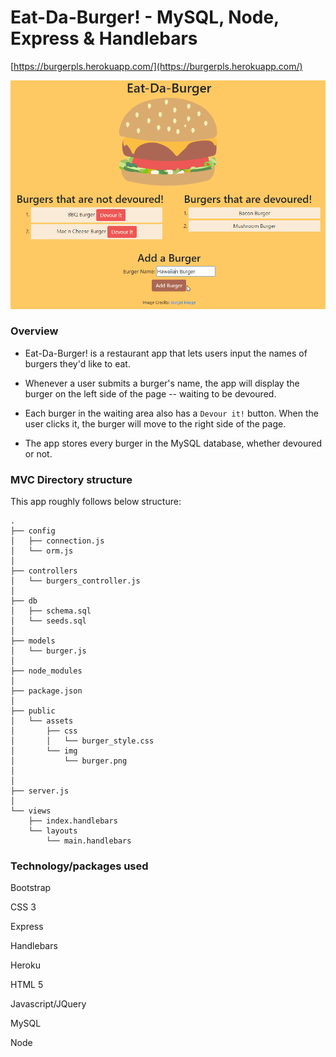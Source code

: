 # Eat-Da-Burger! - MySQL, Node, Express & Handlebars

[https://burgerpls.herokuapp.com/](https://burgerpls.herokuapp.com/)

![Burger demo](/public/assets/img/burger.gif)

### Overview

- Eat-Da-Burger! is a restaurant app that lets users input the names of burgers they'd like to eat.

- Whenever a user submits a burger's name, the app will display the burger on the left side of the page -- waiting to be devoured.

- Each burger in the waiting area also has a `Devour it!` button. When the user clicks it, the burger will move to the right side of the page.

- The app stores every burger in the MySQL database, whether devoured or not.

### MVC Directory structure

This app roughly follows below structure:

```
.
├── config
│   ├── connection.js
│   └── orm.js
│ 
├── controllers
│   └── burgers_controller.js
│
├── db
│   ├── schema.sql
│   └── seeds.sql
│
├── models
│   └── burger.js
│ 
├── node_modules
│ 
├── package.json
│
├── public
│   └── assets
│       ├── css
│       │   └── burger_style.css
│       └── img
│           └── burger.png
│  
│
├── server.js
│
└── views
    ├── index.handlebars
    └── layouts
        └── main.handlebars
```

### Technology/packages used

Bootstrap

CSS 3

Express

Handlebars

Heroku

HTML 5

Javascript/JQuery

MySQL

Node
